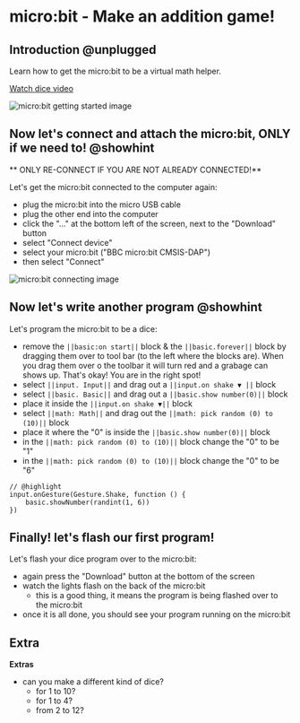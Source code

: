 # micro:bit - Make an addition game!

## Introduction @unplugged

Learn how to get the micro:bit to be a virtual math helper.

[Watch dice video](https://youtu.be/FzfHJH903nU)

![micro:bit getting started image](https://raw.githubusercontent.com/Mr-Coxall/Microbit-Christmas-Decoration/master/docs/static/add.png)

## Now let's connect and attach the micro:bit, ONLY if we need to! @showhint

** ONLY RE-CONNECT IF YOU ARE NOT ALREADY CONNECTED!**

Let's get the micro:bit connected to the computer again:
- plug the micro:bit into the micro USB cable
- plug the other end into the computer
- click the "..." at the bottom left of the screen, next to the "Download" button
- select "Connect device"
- select your micro:bit ("BBC micro:bit CMSIS-DAP")
- then select "Connect"

![micro:bit connecting image](https://raw.githubusercontent.com/Mr-Coxall/Microbit-Christmas-Decoration/master/docs/static/pair.png)

## Now let's write another program @showhint

Let's program the micro:bit to be a dice:
- remove the ``||basic:on start||`` block & the ``||basic.forever||`` block by dragging them over to tool bar (to the left where the blocks are). When you drag them over o the toolbar it will turn red and a grabage can shows up. That's okay! You are in the right spot!
- select ``||input. Input||`` and drag out a ``||input.on shake ▼ ||`` block
- select ``||basic. Basic||`` and drag out a ``||basic.show number(0)||`` block
- place it inside the ``||input.on shake ▼||`` block
- select ``||math: Math||`` and drag out the ``||math: pick random (0) to (10)||`` block
- place it where the "0" is inside the ``||basic.show number(0)||`` block
- in the ``||math: pick random (0) to (10)||`` block change the "0" to be "1"
- in the ``||math: pick random (0) to (10)||`` block change the "0" to be "6"

```blocks
// @highlight
input.onGesture(Gesture.Shake, function () {
    basic.showNumber(randint(1, 6))
})
```

## Finally! let's flash our first program!

Let's flash your dice program over to the micro:bit:
- again press the "Download" button at the bottom of the screen
- watch the lights flash on the back of the micro:bit
    - this is a good thing, it means the program is being flashed over to the micro:bit
- once it is all done, you should see your program running on the micro:bit

## Extra

**Extras**

- can you make a different kind of dice?
  - for 1 to 10?
  - for 1 to 4?
  - from 2 to 12?
